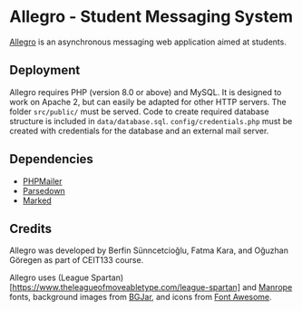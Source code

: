 # Allegro - Student Messaging System

[Allegro](https://allegroapp.me) is an asynchronous messaging web application aimed at students.

## Deployment

Allegro requires PHP (version 8.0 or above) and MySQL. It is designed to work on Apache 2, but can easily be adapted for other HTTP servers. The folder `src/public/` must be served. Code to create required database structure is included in `data/database.sql`. `config/credentials.php` must be created with credentials for the database and an external mail server.

## Dependencies

* [PHPMailer](https://github.com/PHPMailer/PHPMailer)
* [Parsedown](https://github.com/erusev/parsedown)
* [Marked](https://github.com/markedjs/marked)

## Credits

Allegro was developed by Berfin Sünncetcioğlu, Fatma Kara, and Oğuzhan Göregen as part of CEIT133 course.

Allegro uses (League Spartan)[https://www.theleagueofmoveabletype.com/league-spartan] and [Manrope](https://manropefont.com/) fonts, background images from [BGJar](https://bgjar.com/), and icons from [Font Awesome](https://fontawesome.com).